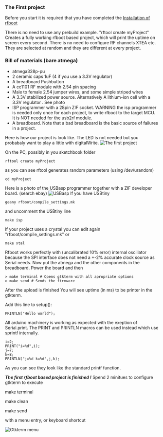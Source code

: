 ### The First project

Before you start it is required that you have completed the
[Installation of rfboot](Installation)

There is no need to use any prebuild example.
"rftool create myProject"
Creates a fully working rfboot based project, which will print the uptime on screen
every second. There is no need to configure RF channels XTEA etc. They are selected at
random and they are different at every project.

### Bill of materials (bare atmega)
- atmega328p-pu
- 2 ceramic caps 1uF (4 if you use a 3.3V regulator)
- A breadboard Pushbutton
- A cc1101 RF module with 2.54 pin spacing
- Male to female 2.54 jumper wires, and some simple striped wires
- A 3.3V stabilized power source. Alternatively A lithium-ion cell with a 3.3V regulator
. See photo
- ISP programmer with a 28pin ZIF socket. WARNING the isp programmer is needed only once
for each project, to write rfboot to the target MCU. It is NOT needed for the usb2rf module. 
- A breadboard. Note that a bad breadboard is the basic source of failures in a project.

Here is how our project is look like. The LED is not needed but you probabaly want to
play a little with digitalWrite.
![The first project](https://github.com/pkarsy/rfboot/blob/master/help/files/FirstRfbootProject.jpg)

On the PC, possibly in you sketchbook folder
```
rftool create myProject
```
as you can see rftool generates random parameters (using /dev/urandom)
```
cd myProject
```
Here is a photo of the USBasp programmer together with a ZIF developer board. (search ebay)
![USBasp](https://github.com/pkarsy/rfboot/blob/master/help/files/usbasp.jpg)
If you have USBtiny
```
geany rfboot/compile_settings.mk
```
and uncomment the USBtiny line
```
make isp
```
If your project uses a crystal you can edit again "rfboot/compile_settings.mk" or
```
make xtal
```
Rfboot works perfectly with (uncalibrated 10% error) internal oscillator because the SPI
interface does not need a +-2% accurate clock source as Serial needs.
Now put the atmega and the other components in the breadboard.
Power the board and then
```
> make terminal # Opens gtkterm with all apropriate options
> make send # Sends the firmware
```
After the upload is finished
You will see uptime (in ms) to be printer in the gtkterm.

Add this line to setup():
```
PRINTLN("Hello world");
```
All arduino machinery is working as expected with the exeption of Serial.print. The
PRINT and PRINTLN macros can be used instead which use sprintf internally.
```
i=2;
PRINT("i=%d",i);
j=7;
k=8;
PRINTLN("j=%d k=%d",j,k);
```
As you can see they look like the standard printf function.

***The first rfboot based project is finished !***
Spend 2 minitues to configure gtkterm to execute

make terminal

make clean

make send

with a menu entry, or keyboard shortcut

![Gtkterm menu](https://github.com/pkarsy/rfboot/blob/master/help/files/MenuEntry.png)
